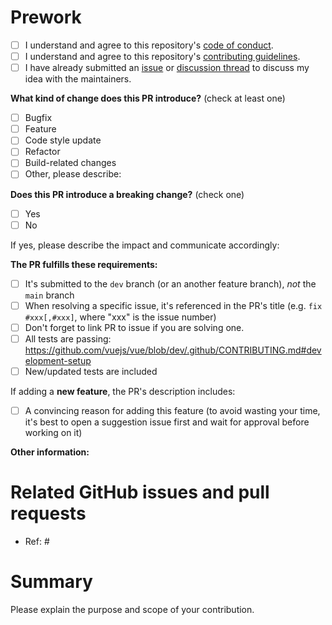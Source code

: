 # Prework

- [ ] I understand and agree to this repository's [code of conduct](https://github.com/EPFL-ENAC/MANSLAB-IBOIS-EESD-timberstone/blob/main/CODE_OF_CONDUCT.md).
- [ ] I understand and agree to this repository's [contributing guidelines](https://github.com/EPFL-ENAC/MANSLAB-IBOIS-EESD-timberstone/blob/main/CONTRIBUTING.md).
- [ ] I have already submitted an [issue](https://github.com/EPFL-ENAC/MANSLAB-IBOIS-EESD-timberstone/issues) or [discussion thread](https://github.com/EPFL-ENAC/MANSLAB-IBOIS-EESD-timberstone/discussions) to discuss my idea with the maintainers.

<!--
Please make sure to read the Pull Request Guidelines:
https://github.com/EPFL-ENAC/MANSLAB-IBOIS-EESD-timberstone/blob/main/CONTRIBUTING.md#pull-request-guidelines
-->

<!-- PULL REQUEST TEMPLATE -->
<!-- (Update "[ ]" to "[x]" to check a box) -->

**What kind of change does this PR introduce?** (check at least one)

- [ ] Bugfix
- [ ] Feature
- [ ] Code style update
- [ ] Refactor
- [ ] Build-related changes
- [ ] Other, please describe:

**Does this PR introduce a breaking change?** (check one)

- [ ] Yes
- [ ] No

If yes, please describe the impact and communicate accordingly:

**The PR fulfills these requirements:**

- [ ] It's submitted to the `dev` branch (or an another feature branch), _not_ the `main` branch
- [ ] When resolving a specific issue, it's referenced in the PR's title (e.g. `fix #xxx[,#xxx]`, where "xxx" is the issue number)
- [ ] Don't forget to link PR to issue if you are solving one.
- [ ] All tests are passing: https://github.com/vuejs/vue/blob/dev/.github/CONTRIBUTING.md#development-setup
- [ ] New/updated tests are included

If adding a **new feature**, the PR's description includes:

- [ ] A convincing reason for adding this feature (to avoid wasting your time, it's best to open a suggestion issue first and wait for approval before working on it)

**Other information:**

# Related GitHub issues and pull requests

- Ref: #

# Summary

Please explain the purpose and scope of your contribution.
